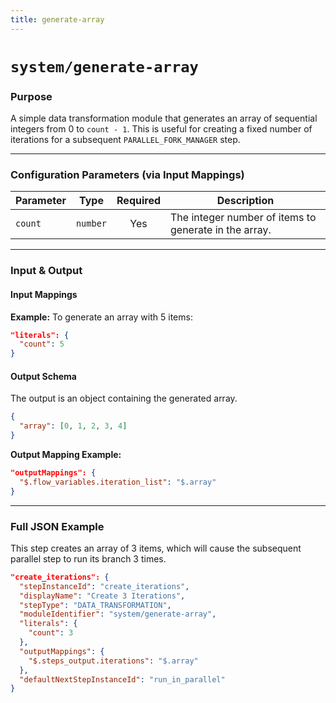 ```yaml
---
title: generate-array
---
```


# `system/generate-array`

### Purpose

A simple data transformation module that generates an array of sequential integers from 0 to `count - 1`. This is useful for creating a fixed number of iterations for a subsequent `PARALLEL_FORK_MANAGER` step.

---

### Configuration Parameters (via Input Mappings)

| Parameter | Type     | Required | Description                                  |
| --------- | -------- | :------: | -------------------------------------------- |
| `count`   | `number` |   Yes    | The integer number of items to generate in the array. |

---

### Input & Output

#### Input Mappings

**Example:**
To generate an array with 5 items:
```json
"literals": {
  "count": 5
}
```

#### Output Schema

The output is an object containing the generated array.
```json
{
  "array": [0, 1, 2, 3, 4]
}
```

**Output Mapping Example:**
```json
"outputMappings": {
  "$.flow_variables.iteration_list": "$.array"
}
```

---

### Full JSON Example

This step creates an array of 3 items, which will cause the subsequent parallel step to run its branch 3 times.

```json
"create_iterations": {
  "stepInstanceId": "create_iterations",
  "displayName": "Create 3 Iterations",
  "stepType": "DATA_TRANSFORMATION",
  "moduleIdentifier": "system/generate-array",
  "literals": {
    "count": 3
  },
  "outputMappings": {
    "$.steps_output.iterations": "$.array"
  },
  "defaultNextStepInstanceId": "run_in_parallel"
}
```
